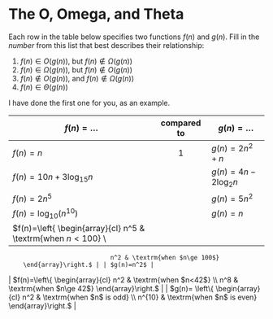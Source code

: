 # The O, Omega, and Theta

Each row in the table below specifies two functions $f(n)$ and $g(n)$.
Fill in the *number* from this list that best describes their relationship:

1. $f(n)\in O(g(n))$, but $f(n)\not \in \Omega(g(n))$
1. $f(n)\in \Omega(g(n))$, but $f(n)\not \in O(g(n))$
1. $f(n)\not\in O(g(n))$, and $f(n)\not \in \Omega(g(n))$
1. $f(n)\in \Theta (g(n))$

I have done the first one for you, as an example.

| $f(n)=\ldots$              | compared to | $g(n)=\ldots$          |
|----------------------------|:-----------:|------------------------|
| $f(n)=n$                   | 1           | $g(n)=2n^2 + n$        |
| $f(n)= 10n + 3\log_{15} n$ |             | $g(n)= 4n - 2\log_2 n$ |
| $f(n) = 2n^5$              |             | $g(n) = 5n^2$          |
| $f(n)=\log_{10} \left(n^{10}\right)$ |  | $g(n)=n$ |
| $f(n)=\left\{ \begin{array}{cl} n^5 & \textrm{when $n<100$} \\
                                n^2 & \textrm{when $n\ge 100$}
        \end{array}\right.$ | | $g(n)=n^2$ |
| $f(n)=\left\{ \begin{array}{cl} n^2 & \textrm{when $n<42$} \\
                                n^8 & \textrm{when $n\ge 42$}
                \end{array}\right.$ | |
        $g(n)= \left\{ \begin{array}{cl} n^2 & \textrm{when $n$ is odd} \\
            n^{10} & \textrm{when $n$ is even}
                \end{array}\right.$ |
